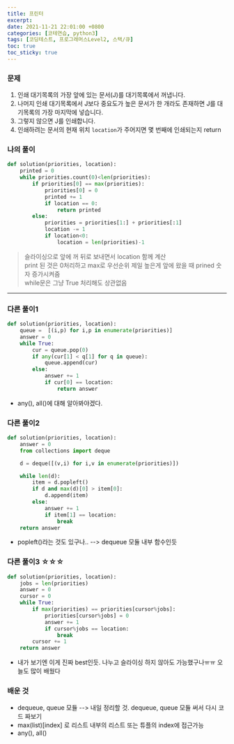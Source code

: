 ```yaml
---
title: 프린터
excerpt:
date: 2021-11-21 22:01:00 +0800
categories: [코테연습, python3]
tags: [코딩테스트, 프로그래머스Level2, 스택/큐]
toc: true
toc_sticky: true
---
```


### 문제
1. 인쇄 대기목록의 가장 앞에 있는 문서(J)를 대기목록에서 꺼냅니다. <br>
2. 나머지 인쇄 대기목록에서 J보다 중요도가 높은 문서가 한 개라도 존재하면 J를 대기목록의 가장 마지막에 넣습니다.<br>
3. 그렇지 않으면 J를 인쇄합니다.<br>
4. 인쇄하려는 문서의 현재 위치 `location`가 주어지면 몇 번째에 인쇄되는지 return


### 나의 풀이

```python
def solution(priorities, location):
    printed = 0
    while priorities.count(0)<len(priorities):
        if priorities[0] == max(priorities):
            priorities[0] = 0
            printed += 1
            if location == 0:
                return printed
        else:
            priorities = priorities[1:] + priorities[:1]
            location -= 1
            if location<0:
                location = len(priorities)-1
```
> 슬라이싱으로 앞에 꺼 뒤로 보내면서 location 함께 계산<br>
> print 된 것은 0처리하고 max로 우선순위 제일 높은게 앞에 왔을 때 prined 숫자 증가시켜줌<br>
> while문은 그냥 True 처리해도 상관없음<br>

***

### 다른 풀이1
```python
def solution(priorities, location):
    queue =  [(i,p) for i,p in enumerate(priorities)]
    answer = 0
    while True:
        cur = queue.pop(0)
        if any(cur[1] < q[1] for q in queue):
            queue.append(cur)
        else:
            answer += 1
            if cur[0] == location:
                return answer
```
* any(), all()에 대해 알아봐야겠다.


### 다른 풀이2
```python
def solution(priorities, location):
    answer = 0
    from collections import deque

    d = deque([(v,i) for i,v in enumerate(priorities)])

    while len(d):
        item = d.popleft()
        if d and max(d)[0] > item[0]:
            d.append(item)
        else:
            answer += 1
            if item[1] == location:
                break
    return answer
```

* popleft()라는 것도 있구나.. --> dequeue 모듈 내부 함수인듯

### 다른 풀이3 ☆☆☆
```python
def solution(priorities, location):
    jobs = len(priorities)
    answer = 0
    cursor = 0
    while True:
        if max(priorities) == priorities[cursor%jobs]:
            priorities[cursor%jobs] = 0
            answer += 1
            if cursor%jobs == location:
                break
        cursor += 1
    return answer
```
* 내가 보기엔 이게 진짜 best인듯. 나누고 슬라이싱 하지 않아도 가능했구나ㅠㅠ 오늘도 많이 배웠다

### 배운 것
* dequeue, queue 모듈 --> 내일 정리할 것. dequeue, queue 모듈 써서 다시 코드 짜보기<br>
* max(list)[index] 로 리스트 내부의 리스트 또는 튜플의 index에 접근가능 <br>
* any(), all()<br>